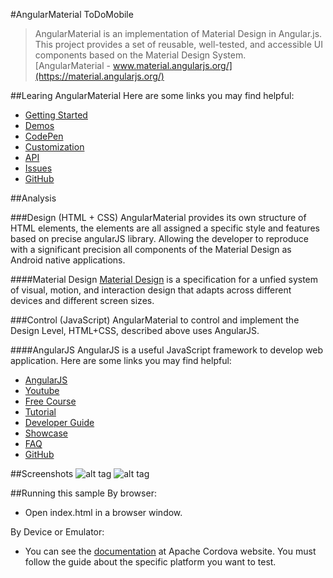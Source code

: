 #AngularMaterial ToDoMobile
>AngularMaterial is an implementation of Material Design in Angular.js. This project provides a set of reusable, well-tested, and accessible UI components based on the Material Design System.  
[AngularMaterial - www.material.angularjs.org/](https://material.angularjs.org/)

##Learing AngularMaterial
Here are some links you may find helpful:

  * [Getting Started](https://material.angularjs.org/#/getting-started)
  * [Demos](https://material.angularjs.org/#/demo/)
  * [CodePen](http://codepen.io/collection/AxKKgY/)
  * [Customization](https://material.angularjs.org/#/CSS/typography)
  * [API](https://material.angularjs.org/#/api/material.components.bottomSheet/service/$mdBottomSheet)
  * [Issues](https://github.com/angular/material/issues?q=is%3Aissue+is%3Aopen)
  * [GitHub](https://github.com/angular/material)
  
##Analysis

###Design (HTML + CSS)
AngularMaterial provides its own structure of HTML elements, the elements are all assigned a specific style and features based on precise angularJS library. Allowing the developer to reproduce with a significant precision all components of the Material Design as Android native applications. 

####Material Design
[Material Design](http://www.google.com/design/spec/material-design/introduction.html) is a specification for a unfied system of visual, motion, and interaction design that adapts across different devices and different screen sizes.

###Control (JavaScript)
AngularMaterial to control and implement the Design Level, HTML+CSS, described above uses AngularJS.

####AngularJS
AngularJS is a useful JavaScript framework to develop web application.
Here are some links you may find helpful:

  * [AngularJS](https://angularjs.org/)
  * [Youtube](https://www.youtube.com/user/angularjs)
  * [Free Course](http://campus.codeschool.com/courses/shaping-up-with-angular-js/intro)
  * [Tutorial](https://docs.angularjs.org/tutorial)
  * [Developer Guide](https://docs.angularjs.org/guide)
  * [Showcase](https://builtwith.angularjs.org/)
  * [FAQ](https://docs.angularjs.org/misc/faq)
  * [GitHub](https://github.com/angular/angular.js)
  
##Screenshots
![alt tag](/Other/screenshot/AngularMaterialVertical.png)
![alt tag](/Other/screenshot/AngularMaterialOrizontal.png)
  
##Running this sample
By browser: 

  * Open index.html in a browser window.
  
By Device or Emulator:

  * You can see the [documentation](http://cordova.apache.org/docs/en/4.0.0/guide_platforms_index.md.html#Platform%20Guides) at Apache Cordova website. You must follow the guide about the specific platform you want to test.